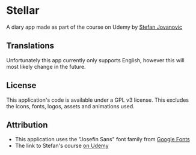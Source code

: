# Stellar
 A diary app made as part of the course on Udemy by [Stefan Jovanovic](https://github.com/stevdza-san)

## Translations

Unfortunately this app currently only supports English, however this will most likely change in the future.

## License

This application's code is available under a GPL v3 license. This excludes the icons, fonts, logos, assets and animations used.

## Attribution
* This application uses the "Josefin Sans" font family from [Google Fonts](https://fonts.google.com)
* The link to Stefan's course [on Udemy](https://www.udemy.com/course/complete-multi-modular-architecture-for-android-development/)